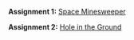 **Assignment 1:** [Space Minesweeper](https://github.com/CS-4388-5388-Fall-2025/Assignments/blob/main/Assignment-1/README.md)

**Assignment 2:** [Hole in the Ground](https://github.com/CS-4388-5388-Fall-2025/Assignments/blob/main/Assignment-2/README.md)
